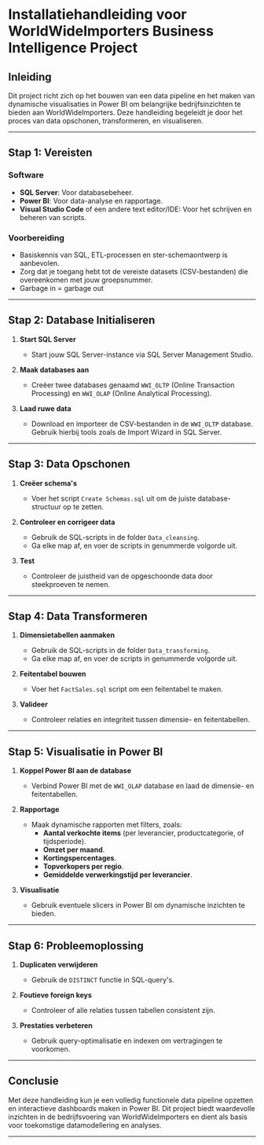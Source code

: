 # Installatiehandleiding voor WorldWideImporters Business Intelligence Project

## Inleiding

Dit project richt zich op het bouwen van een data pipeline en het maken van dynamische visualisaties in Power BI om belangrijke bedrijfsinzichten te bieden aan WorldWideImporters. Deze handleiding begeleidt je door het proces van data opschonen, transformeren, en visualiseren.

---

## Stap 1: Vereisten

### Software

- **SQL Server**: Voor databasebeheer.
- **Power BI**: Voor data-analyse en rapportage.
- **Visual Studio Code** of een andere text editor/IDE: Voor het schrijven en beheren van scripts.

### Voorbereiding

- Basiskennis van SQL, ETL-processen en ster-schemaontwerp is aanbevolen.
- Zorg dat je toegang hebt tot de vereiste datasets (CSV-bestanden) die overeenkomen met jouw groepsnummer.
- Garbage in = garbage out

---

## Stap 2: Database Initialiseren

1. **Start SQL Server**

   - Start jouw SQL Server-instance via SQL Server Management Studio.

2. **Maak databases aan**

   - Creëer twee databases genaamd `WWI_OLTP` (Online Transaction Processing) en `WWI_OLAP` (Online Analytical Processing).

3. **Laad ruwe data**
   - Download en importeer de CSV-bestanden in de `WWI_OLTP` database. Gebruik hierbij tools zoals de Import Wizard in SQL Server.

---

## Stap 3: Data Opschonen

1. **Creëer schema's**

   - Voer het script `Create Schemas.sql` uit om de juiste database-structuur op te zetten.

2. **Controleer en corrigeer data**

   - Gebruik de SQL-scripts in de folder `Data_cleansing`.
   - Ga elke map af, en voer de scripts in genummerde volgorde uit.

3. **Test**
   - Controleer de juistheid van de opgeschoonde data door steekproeven te nemen.

---

## Stap 4: Data Transformeren

1. **Dimensietabellen aanmaken**

   - Gebruik de SQL-scripts in de folder `Data_transforming`.
   - Ga elke map af, en voer de scripts in genummerde volgorde uit.

2. **Feitentabel bouwen**

   - Voer het `FactSales.sql` script om een feitentabel te maken.

3. **Valideer**
   - Controleer relaties en integriteit tussen dimensie- en feitentabellen.

---

## Stap 5: Visualisatie in Power BI

1. **Koppel Power BI aan de database**

   - Verbind Power BI met de `WWI_OLAP` database en laad de dimensie- en feitentabellen.

2. **Rapportage**

   - Maak dynamische rapporten met filters, zoals:
     - **Aantal verkochte items** (per leverancier, productcategorie, of tijdsperiode).
     - **Omzet per maand**.
     - **Kortingspercentages**.
     - **Topverkopers per regio**.
     - **Gemiddelde verwerkingstijd per leverancier**.

3. **Visualisatie**
   - Gebruik eventuele slicers in Power BI om dynamische inzichten te bieden.

---

## Stap 6: Probleemoplossing

1. **Duplicaten verwijderen**

   - Gebruik de `DISTINCT` functie in SQL-query's.

2. **Foutieve foreign keys**

   - Controleer of alle relaties tussen tabellen consistent zijn.

3. **Prestaties verbeteren**
   - Gebruik query-optimalisatie en indexen om vertragingen te voorkomen.

---

## Conclusie

Met deze handleiding kun je een volledig functionele data pipeline opzetten en interactieve dashboards maken in Power BI. Dit project biedt waardevolle inzichten in de bedrijfsvoering van WorldWideImporters en dient als basis voor toekomstige datamodellering en analyses.

---
